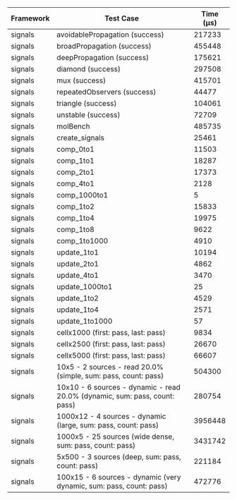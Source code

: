 | Framework | Test Case | Time (μs) |
| --- | --- | --- |
| signals | avoidablePropagation (success) | 217233 |
| signals | broadPropagation (success) | 455448 |
| signals | deepPropagation (success) | 175621 |
| signals | diamond (success) | 297508 |
| signals | mux (success) | 415701 |
| signals | repeatedObservers (success) | 44477 |
| signals | triangle (success) | 104061 |
| signals | unstable (success) | 72709 |
| signals | molBench | 485735 |
| signals | create_signals | 25461 |
| signals | comp_0to1 | 11503 |
| signals | comp_1to1 | 18287 |
| signals | comp_2to1 | 17373 |
| signals | comp_4to1 | 2128 |
| signals | comp_1000to1 | 5 |
| signals | comp_1to2 | 15833 |
| signals | comp_1to4 | 19975 |
| signals | comp_1to8 | 9622 |
| signals | comp_1to1000 | 4910 |
| signals | update_1to1 | 10194 |
| signals | update_2to1 | 4862 |
| signals | update_4to1 | 3470 |
| signals | update_1000to1 | 25 |
| signals | update_1to2 | 4529 |
| signals | update_1to4 | 2571 |
| signals | update_1to1000 | 57 |
| signals | cellx1000 (first: pass, last: pass) | 9834 |
| signals | cellx2500 (first: pass, last: pass) | 26670 |
| signals | cellx5000 (first: pass, last: pass) | 66607 |
| signals | 10x5 - 2 sources - read 20.0% (simple, sum: pass, count: pass) | 504300 |
| signals | 10x10 - 6 sources - dynamic - read 20.0% (dynamic, sum: pass, count: pass) | 280754 |
| signals | 1000x12 - 4 sources - dynamic (large, sum: pass, count: pass) | 3956448 |
| signals | 1000x5 - 25 sources (wide dense, sum: pass, count: pass) | 3431742 |
| signals | 5x500 - 3 sources (deep, sum: pass, count: pass) | 221184 |
| signals | 100x15 - 6 sources - dynamic (very dynamic, sum: pass, count: pass) | 472776 |
